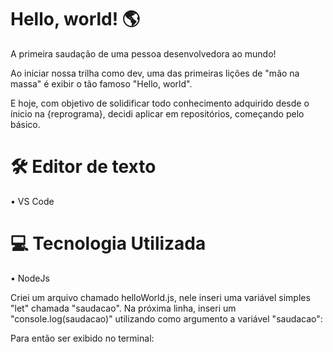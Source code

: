 # Hello, world! 🌎

A primeira saudação de uma pessoa desenvolvedora ao mundo!

Ao iniciar nossa trilha como dev, uma das primeiras lições de "mão na massa" é exibir o tão famoso "Hello, world". 

E hoje, com objetivo de solidificar todo conhecimento adquirido desde o ínicio na {reprograma}, decidi aplicar em repositórios, começando pelo básico.

# 🛠 Editor de texto
• VS Code

# 💻 Tecnologia Utilizada
• NodeJs


Criei um arquivo chamado helloWorld.js, nele inseri uma variável simples "let" chamada "saudacao". Na próxima linha, inseri um "console.log(saudacao)" utilizando como argumento a variável "saudacao":



Para então ser exibido no terminal:


